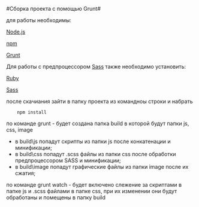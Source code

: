 #Сборка проекта с помощью Grunt#

для работы необходимы:

[Node.js](https://nodejs.org/en/)

[npm](https://www.npmjs.com/)

[Grunt](http://gruntjs.com/)



Для работы с предпроцессором [Sass](http://sass-lang.com) также необходимо установить:

[Ruby](http://www.ruby-lang.org/en/downloads/)

[Sass](http://sass-lang.com/download.html) 

после скачиания зайти в папку проекта из командноы строки и набрать

		npm install

по команде grunt - будет создана папка build в которой будут папки js, css, image

* в build\js попадут скрипты из папки js после конкатенации и минификации;
* в build\css  попадут .scss файлы  из папки css после обработки предпроцессором SASS и минификации;
* в build\image  попадут графические файлы  из папки image после их сжатия;

по команде grunt watch  -  будет включено слежение за скриптами в папке js  и .scss  файлами в папке css, при их изменении они будут обработаны и помещены в папку build

